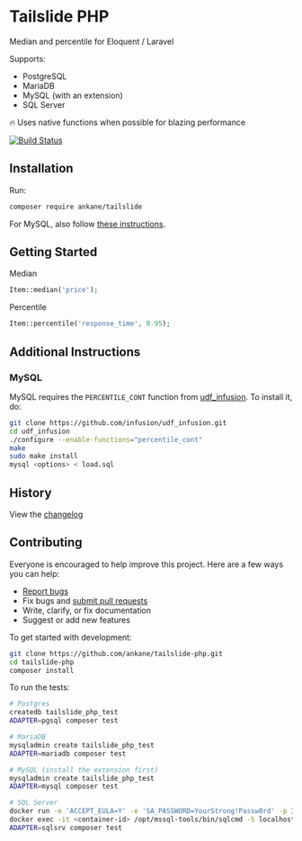 # Tailslide PHP

Median and percentile for Eloquent / Laravel

Supports:

- PostgreSQL
- MariaDB
- MySQL (with an extension)
- SQL Server

:fire: Uses native functions when possible for blazing performance

[![Build Status](https://github.com/ankane/tailslide-php/workflows/build/badge.svg?branch=master)](https://github.com/ankane/tailslide-php/actions)

## Installation

Run:

```sh
composer require ankane/tailslide
```

For MySQL, also follow [these instructions](#additional-instructions).

## Getting Started

Median

```php
Item::median('price');
```

Percentile

```php
Item::percentile('response_time', 0.95);
```

## Additional Instructions

### MySQL

MySQL requires the `PERCENTILE_CONT` function from [udf_infusion](https://github.com/infusion/udf_infusion). To install it, do:

```sh
git clone https://github.com/infusion/udf_infusion.git
cd udf_infusion
./configure --enable-functions="percentile_cont"
make
sudo make install
mysql <options> < load.sql
```

## History

View the [changelog](CHANGELOG.md)

## Contributing

Everyone is encouraged to help improve this project. Here are a few ways you can help:

- [Report bugs](https://github.com/ankane/tailslide-php/issues)
- Fix bugs and [submit pull requests](https://github.com/ankane/tailslide-php/pulls)
- Write, clarify, or fix documentation
- Suggest or add new features

To get started with development:

```sh
git clone https://github.com/ankane/tailslide-php.git
cd tailslide-php
composer install
```

To run the tests:

```sh
# Postgres
createdb tailslide_php_test
ADAPTER=pgsql composer test

# MariaDB
mysqladmin create tailslide_php_test
ADAPTER=mariadb composer test

# MySQL (install the extension first)
mysqladmin create tailslide_php_test
ADAPTER=mysql composer test

# SQL Server
docker run -e 'ACCEPT_EULA=Y' -e 'SA_PASSWORD=YourStrong!Passw0rd' -p 1433:1433 -d mcr.microsoft.com/mssql/server:2019-latest
docker exec -it <container-id> /opt/mssql-tools/bin/sqlcmd -S localhost -U SA -P YourStrong\!Passw0rd -Q "CREATE DATABASE tailslide_php_test"
ADAPTER=sqlsrv composer test
```
